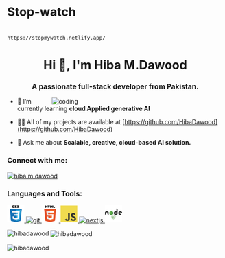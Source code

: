 # Stop-watch 
                                             https://stopmywatch.netlify.app/
<h1 align="center">Hi 👋, I'm Hiba M.Dawood</h1>
<h3 align="center">A passionate full-stack developer from Pakistan.</h3>


<p align="left"> <img align="right" alt="coding" width="400" src="https://smsagent.blog/wp-content/uploads/2016/08/gif.gif" alt="hibadawood" /> </p>

- 🌱 I’m currently learning **cloud Applied generative AI**

- 👨‍💻 All of my projects are available at [https://github.com/HibaDawood](https://github.com/HibaDawood)

- 💬 Ask me about **Scalable, creative, cloud-based AI solution.**

<h3 align="left">Connect with me:</h3>
<p align="left">
<a href="https://linkedin.com/in/hiba m dawood" target="blank"><img align="center" src="https://raw.githubusercontent.com/rahuldkjain/github-profile-readme-generator/master/src/images/icons/Social/linked-in-alt.svg" alt="hiba m dawood" height="30" width="40" /></a>
</p>

<h3 align="left">Languages and Tools:</h3>
<p align="left"> <a href="https://www.w3schools.com/css/" target="_blank" rel="noreferrer"> <img src="https://raw.githubusercontent.com/devicons/devicon/master/icons/css3/css3-original-wordmark.svg" alt="css3" width="40" height="40"/> </a> <a href="https://git-scm.com/" target="_blank" rel="noreferrer"> <img src="https://www.vectorlogo.zone/logos/git-scm/git-scm-icon.svg" alt="git" width="40" height="40"/> </a> <a href="https://www.w3.org/html/" target="_blank" rel="noreferrer"> <img src="https://raw.githubusercontent.com/devicons/devicon/master/icons/html5/html5-original-wordmark.svg" alt="html5" width="40" height="40"/> </a> <a href="https://developer.mozilla.org/en-US/docs/Web/JavaScript" target="_blank" rel="noreferrer"> <img src="https://raw.githubusercontent.com/devicons/devicon/master/icons/javascript/javascript-original.svg" alt="javascript" width="40" height="40"/> </a> <a href="https://nextjs.org/" target="_blank" rel="noreferrer"> <img src="https://cdn.worldvectorlogo.com/logos/nextjs-2.svg" alt="nextjs" width="40" height="40"/> </a> <a href="https://nodejs.org" target="_blank" rel="noreferrer"> <img src="https://raw.githubusercontent.com/devicons/devicon/master/icons/nodejs/nodejs-original-wordmark.svg" alt="nodejs" width="40" height="40"/> </a> </p>

<p><img align="left" src="https://github-readme-stats.vercel.app/api/top-langs?username=hibadawood&show_icons=true&locale=en&layout=compact" alt="hibadawood" /></p>

<p>&nbsp;<img align="center" src="https://github-readme-stats.vercel.app/api?username=hibadawood&show_icons=true&locale=en" alt="hibadawood" /></p>

<p><img align="center" src="https://github-readme-streak-stats.herokuapp.com/?user=hibadawood&" alt="hibadawood" /></p

